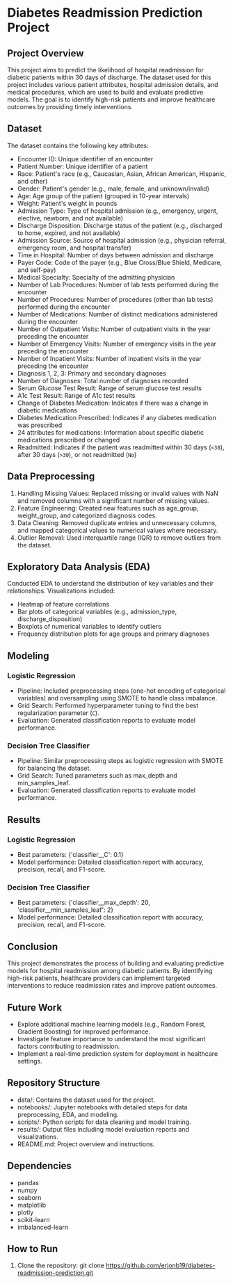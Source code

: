 # Diabetes Readmission Prediction Project



## Project Overview



This project aims to predict the likelihood of hospital readmission for diabetic patients within 30 days of discharge. The dataset used for this project includes various patient attributes, hospital admission details, and medical procedures, which are used to build and evaluate predictive models. The goal is to identify high-risk patients and improve healthcare outcomes by providing timely interventions.



## Dataset



The dataset contains the following key attributes:



- Encounter ID: Unique identifier of an encounter
- Patient Number: Unique identifier of a patient
- Race: Patient's race (e.g., Caucasian, Asian, African American, Hispanic, and other)
- Gender: Patient's gender (e.g., male, female, and unknown/invalid)
- Age: Age group of the patient (grouped in 10-year intervals)
- Weight: Patient's weight in pounds
- Admission Type: Type of hospital admission (e.g., emergency, urgent, elective, newborn, and not available)
- Discharge Disposition: Discharge status of the patient (e.g., discharged to home, expired, and not available)
- Admission Source: Source of hospital admission (e.g., physician referral, emergency room, and hospital transfer)
- Time in Hospital: Number of days between admission and discharge
- Payer Code: Code of the payer (e.g., Blue Cross/Blue Shield, Medicare, and self-pay)
- Medical Specialty: Specialty of the admitting physician
- Number of Lab Procedures: Number of lab tests performed during the encounter
- Number of Procedures: Number of procedures (other than lab tests) performed during the encounter
- Number of Medications: Number of distinct medications administered during the encounter
- Number of Outpatient Visits: Number of outpatient visits in the year preceding the encounter
- Number of Emergency Visits: Number of emergency visits in the year preceding the encounter
- Number of Inpatient Visits: Number of inpatient visits in the year preceding the encounter
- Diagnosis 1, 2, 3: Primary and secondary diagnoses
- Number of Diagnoses: Total number of diagnoses recorded
- Serum Glucose Test Result: Range of serum glucose test results
- A1c Test Result: Range of A1c test results
- Change of Diabetes Medication: Indicates if there was a change in diabetic medications
- Diabetes Medication Prescribed: Indicates if any diabetes medication was prescribed
- 24 attributes for medications: Information about specific diabetic medications prescribed or changed
- Readmitted: Indicates if the patient was readmitted within 30 days (`<30`), after 30 days (`>30`), or not readmitted (`No`)



## Data Preprocessing



1. Handling Missing Values: Replaced missing or invalid values with NaN and removed columns with a significant number of missing values.
2. Feature Engineering: Created new features such as age_group, weight_group, and categorized diagnosis codes.
3. Data Cleaning: Removed duplicate entries and unnecessary columns, and mapped categorical values to numerical values where necessary.
4. Outlier Removal: Used interquartile range (IQR) to remove outliers from the dataset.



## Exploratory Data Analysis (EDA)



Conducted EDA to understand the distribution of key variables and their relationships. Visualizations included:



- Heatmap of feature correlations
- Bar plots of categorical variables (e.g., admission_type, discharge_disposition)
- Boxplots of numerical variables to identify outliers
- Frequency distribution plots for age groups and primary diagnoses



## Modeling



### Logistic Regression



- Pipeline: Included preprocessing steps (one-hot encoding of categorical variables) and oversampling using SMOTE to handle class imbalance.
- Grid Search: Performed hyperparameter tuning to find the best regularization parameter (`C`).
- Evaluation: Generated classification reports to evaluate model performance.



### Decision Tree Classifier



- Pipeline: Similar preprocessing steps as logistic regression with SMOTE for balancing the dataset.
- Grid Search: Tuned parameters such as max_depth and min_samples_leaf.
- Evaluation: Generated classification reports to evaluate model performance.



## Results



### Logistic Regression



- Best parameters: {'classifier__C': 0.1}
- Model performance: Detailed classification report with accuracy, precision, recall, and F1-score.



### Decision Tree Classifier



- Best parameters: {'classifier__max_depth': 20, 'classifier__min_samples_leaf': 2}
- Model performance: Detailed classification report with accuracy, precision, recall, and F1-score.



## Conclusion



This project demonstrates the process of building and evaluating predictive models for hospital readmission among diabetic patients. By identifying high-risk patients, healthcare providers can implement targeted interventions to reduce readmission rates and improve patient outcomes.



## Future Work



- Explore additional machine learning models (e.g., Random Forest, Gradient Boosting) for improved performance.
- Investigate feature importance to understand the most significant factors contributing to readmission.
- Implement a real-time prediction system for deployment in healthcare settings.



## Repository Structure



- data/: Contains the dataset used for the project.
- notebooks/: Jupyter notebooks with detailed steps for data preprocessing, EDA, and modeling.
- scripts/: Python scripts for data cleaning and model training.
- results/: Output files including model evaluation reports and visualizations.
- README.md: Project overview and instructions.



## Dependencies



- pandas
- numpy
- seaborn
- matplotlib
- plotly
- scikit-learn
- imbalanced-learn



## How to Run



1. Clone the repository:
git clone https://github.com/erjonb19/diabetes-readmission-prediction.git
